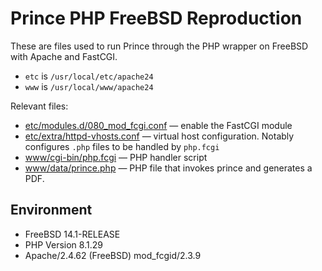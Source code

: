 Prince PHP FreeBSD Reproduction
==============================

These are files used to run Prince through the PHP wrapper on FreeBSD with Apache and FastCGI.

- `etc` is `/usr/local/etc/apache24`
- `www` is `/usr/local/www/apache24`

Relevant files:

- [etc/modules.d/080_mod_fcgi.conf](etc/modules.d/080_mod_fcgi.conf) — enable the FastCGI module
- [etc/extra/httpd-vhosts.conf](etc/extra/httpd-vhosts.conf) — virtual host configuration. Notably configures `.php` files to be handled by `php.fcgi`
- [www/cgi-bin/php.fcgi](www/cgi-bin/php.fcgi) — PHP handler script
- [www/data/prince.php](www/data/prince.php) — PHP file that invokes prince and generates a PDF.

## Environment

- FreeBSD 14.1-RELEASE
- PHP Version 8.1.29
- Apache/2.4.62 (FreeBSD) mod\_fcgid/2.3.9

